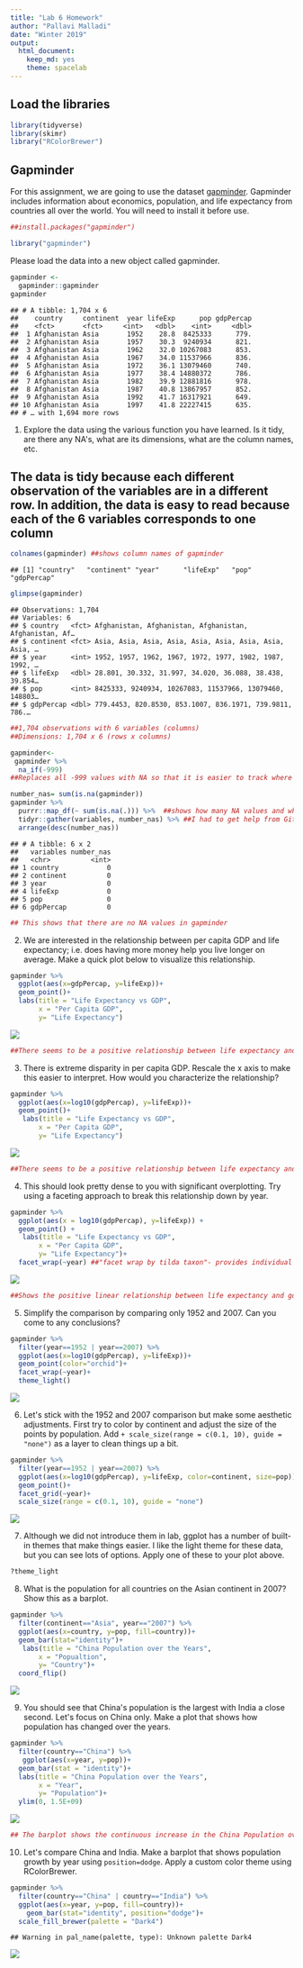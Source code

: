 ```yaml
---
title: "Lab 6 Homework"
author: "Pallavi Malladi"
date: "Winter 2019"
output:
  html_document:
    keep_md: yes
    theme: spacelab
---
```




## Load the libraries

```r
library(tidyverse)
library(skimr)
library("RColorBrewer")
```

## Gapminder
For this assignment, we are going to use the dataset [gapminder](https://cran.r-project.org/web/packages/gapminder/index.html). Gapminder includes information about economics, population, and life expectancy from countries all over the world. You will need to install it before use.

```r
##install.packages("gapminder")
```


```r
library("gapminder")
```

Please load the data into a new object called gapminder.

```r
gapminder <- 
  gapminder::gapminder
gapminder
```

```
## # A tibble: 1,704 x 6
##    country     continent  year lifeExp      pop gdpPercap
##    <fct>       <fct>     <int>   <dbl>    <int>     <dbl>
##  1 Afghanistan Asia       1952    28.8  8425333      779.
##  2 Afghanistan Asia       1957    30.3  9240934      821.
##  3 Afghanistan Asia       1962    32.0 10267083      853.
##  4 Afghanistan Asia       1967    34.0 11537966      836.
##  5 Afghanistan Asia       1972    36.1 13079460      740.
##  6 Afghanistan Asia       1977    38.4 14880372      786.
##  7 Afghanistan Asia       1982    39.9 12881816      978.
##  8 Afghanistan Asia       1987    40.8 13867957      852.
##  9 Afghanistan Asia       1992    41.7 16317921      649.
## 10 Afghanistan Asia       1997    41.8 22227415      635.
## # … with 1,694 more rows
```

1. Explore the data using the various function you have learned. Is it tidy, are there any NA's, what are its dimensions, what are the column names, etc.
## The data is tidy because each different observation of the variables are in a different row. In addition, the data is easy to read because each of the 6 variables corresponds to one column

```r
colnames(gapminder) ##shows column names of gapminder
```

```
## [1] "country"   "continent" "year"      "lifeExp"   "pop"       "gdpPercap"
```

```r
glimpse(gapminder) 
```

```
## Observations: 1,704
## Variables: 6
## $ country   <fct> Afghanistan, Afghanistan, Afghanistan, Afghanistan, Af…
## $ continent <fct> Asia, Asia, Asia, Asia, Asia, Asia, Asia, Asia, Asia, …
## $ year      <int> 1952, 1957, 1962, 1967, 1972, 1977, 1982, 1987, 1992, …
## $ lifeExp   <dbl> 28.801, 30.332, 31.997, 34.020, 36.088, 38.438, 39.854…
## $ pop       <int> 8425333, 9240934, 10267083, 11537966, 13079460, 148803…
## $ gdpPercap <dbl> 779.4453, 820.8530, 853.1007, 836.1971, 739.9811, 786.…
```

```r
##1,704 observations with 6 variables (columns)
##Dimensions: 1,704 x 6 (rows x columns)
```

```r
gapminder<-
 gapminder %>% 
  na_if(-999)
##Replaces all -999 values with NA so that it is easier to track where there is an NA with the next line of code
```


```r
number_nas= sum(is.na(gapminder))
gapminder %>%
  purrr::map_df(~ sum(is.na(.))) %>%  ##shows how many NA values and where they are within the data frame
  tidyr::gather(variables, number_nas) %>% ##I had to get help from GitHub to understand the last 2 lines here
  arrange(desc(number_nas))
```

```
## # A tibble: 6 x 2
##   variables number_nas
##   <chr>          <int>
## 1 country            0
## 2 continent          0
## 3 year               0
## 4 lifeExp            0
## 5 pop                0
## 6 gdpPercap          0
```

```r
## This shows that there are no NA values in gapminder
```

2. We are interested in the relationship between per capita GDP and life expectancy; i.e. does having more money help you live longer on average. Make a quick plot below to visualize this relationship.

```r
gapminder %>% 
  ggplot(aes(x=gdpPercap, y=lifeExp))+
  geom_point()+
  labs(title = "Life Expectancy vs GDP",
       x = "Per Capita GDP",
       y= "Life Expectancy")
```

![](Lab_6_Homework_files/figure-html/unnamed-chunk-9-1.png)<!-- -->

```r
##There seems to be a positive relationship between life expectancy and gdp. The longer a person lives, the higher their per capita GDP
```

3. There is extreme disparity in per capita GDP. Rescale the x axis to make this easier to interpret. How would you characterize the relationship?

```r
gapminder %>% 
  ggplot(aes(x=log10(gdpPercap), y=lifeExp))+
  geom_point()+
   labs(title = "Life Expectancy vs GDP",
       x = "Per Capita GDP",
       y= "Life Expectancy")
```

![](Lab_6_Homework_files/figure-html/unnamed-chunk-10-1.png)<!-- -->

```r
##There seems to be a positive relationship between life expectancy and gdp. The longer a person lives, the higher their per capita GDP
```

4. This should look pretty dense to you with significant overplotting. Try using a faceting approach to break this relationship down by year.

```r
gapminder %>% 
  ggplot(aes(x = log10(gdpPercap), y=lifeExp)) +
  geom_point() +
   labs(title = "Life Expectancy vs GDP",
       x = "Per Capita GDP",
       y= "Life Expectancy")+
  facet_wrap(~year) ##"facet wrap by tilda taxon"- provides individual histograns for each of the taxa
```

![](Lab_6_Homework_files/figure-html/unnamed-chunk-11-1.png)<!-- -->

```r
##Shows the positive linear relationship between life expectancy and gdp by year
```

5. Simplify the comparison by comparing only 1952 and 2007. Can you come to any conclusions?

```r
gapminder %>% 
  filter(year==1952 | year==2007) %>%
  ggplot(aes(x=log10(gdpPercap), y=lifeExp))+
  geom_point(color="orchid")+
  facet_wrap(~year)+
  theme_light()
```

![](Lab_6_Homework_files/figure-html/unnamed-chunk-12-1.png)<!-- -->

6. Let's stick with the 1952 and 2007 comparison but make some aesthetic adjustments. First try to color by continent and adjust the size of the points by population. Add `+ scale_size(range = c(0.1, 10), guide = "none")` as a layer to clean things up a bit.

```r
gapminder %>%
  filter(year==1952 | year==2007) %>% 
  ggplot(aes(x=log10(gdpPercap), y=lifeExp, color=continent, size=pop))+
  geom_point()+
  facet_grid(~year)+
  scale_size(range = c(0.1, 10), guide = "none")
```

![](Lab_6_Homework_files/figure-html/unnamed-chunk-13-1.png)<!-- -->


7. Although we did not introduce them in lab, ggplot has a number of built-in themes that make things easier. I like the light theme for these data, but you can see lots of options. Apply one of these to your plot above.

```r
?theme_light
```

8. What is the population for all countries on the Asian continent in 2007? Show this as a barplot.

```r
gapminder %>% 
  filter(continent=="Asia", year=="2007") %>% 
  ggplot(aes(x=country, y=pop, fill=country))+
  geom_bar(stat="identity")+
   labs(title = "China Population over the Years",
       x = "Popualtion",
       y= "Country")+
  coord_flip()
```

![](Lab_6_Homework_files/figure-html/unnamed-chunk-15-1.png)<!-- -->

9. You should see that China's population is the largest with India a close second. Let's focus on China only. Make a plot that shows how population has changed over the years.

```r
gapminder %>% 
  filter(country=="China") %>% 
   ggplot(aes(x=year, y=pop))+
  geom_bar(stat = "identity")+
  labs(title = "China Population over the Years",
       x = "Year",
       y= "Population")+
  ylim(0, 1.5E+09)
```

![](Lab_6_Homework_files/figure-html/unnamed-chunk-16-1.png)<!-- -->

```r
## The barplot shows the continuous increase in the China Population over the years; Increasing trendline
```


10. Let's compare China and India. Make a barplot that shows population growth by year using `position=dodge`. Apply a custom color theme using RColorBrewer.

```r
gapminder %>% 
  filter(country=="China" | country=="India") %>% 
  ggplot(aes(x=year, y=pop, fill=country))+
    geom_bar(stat="identity", position="dodge")+
  scale_fill_brewer(palette = "Dark4")
```

```
## Warning in pal_name(palette, type): Unknown palette Dark4
```

![](Lab_6_Homework_files/figure-html/unnamed-chunk-17-1.png)<!-- -->
